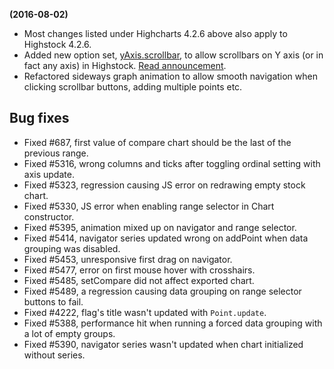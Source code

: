 **(2016-08-02)**
        
- Most changes listed under Highcharts 4.2.6 above also apply to Highstock 4.2.6.
- Added new option set, [yAxis.scrollbar](http://api.highcharts.com/highstock#yAxis.scrollbar), to allow scrollbars on Y axis (or in fact any axis) in Highstock. [Read announcement](/component/content/article/2-news/224-scrollbars-for-any-axis).
- Refactored sideways graph animation to allow smooth navigation when clicking scrollbar buttons, adding multiple points etc.

## Bug fixes 
- Fixed #687, first value of compare chart should be the last of the previous range.
- Fixed #5316, wrong columns and ticks after toggling ordinal setting with axis update.
- Fixed #5323, regression causing JS error on redrawing empty stock chart.
- Fixed #5330, JS error when enabling range selector in Chart constructor.
- Fixed #5395, animation mixed up on navigator and range selector.
- Fixed #5414, navigator series updated wrong on addPoint when data grouping was disabled.
- Fixed #5453, unresponsive first drag on navigator.
- Fixed #5477, error on first mouse hover with crosshairs.
- Fixed #5485, setCompare did not affect exported chart.
- Fixed #5489, a regression causing data grouping on range selector buttons to fail.
- Fixed #4222, flag's title wasn't updated with `Point.update`.
- Fixed #5388, performance hit when running a forced data grouping with a lot of empty groups.
- Fixed #5390, navigator series wasn't updated when chart initialized without series.
